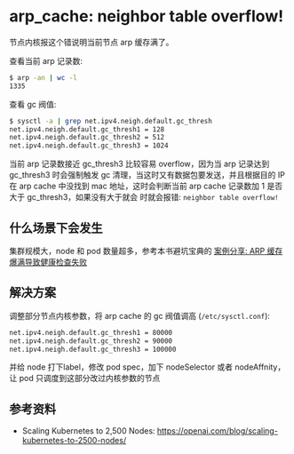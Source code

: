# arp_cache: neighbor table overflow!

节点内核报这个错说明当前节点 arp 缓存满了。

查看当前 arp 记录数:

``` bash
$ arp -an | wc -l
1335
```

查看 gc 阀值:

``` bash
$ sysctl -a | grep net.ipv4.neigh.default.gc_thresh
net.ipv4.neigh.default.gc_thresh1 = 128
net.ipv4.neigh.default.gc_thresh2 = 512
net.ipv4.neigh.default.gc_thresh3 = 1024
```

当前 arp 记录数接近 gc_thresh3 比较容易 overflow，因为当 arp 记录达到 gc_thresh3 时会强制触发 gc 清理，当这时又有数据包要发送，并且根据目的 IP 在 arp cache 中没找到 mac 地址，这时会判断当前 arp cache 记录数加 1 是否大于 gc_thresh3，如果没有大于就会 时就会报错: `neighbor table overflow!`

## 什么场景下会发生

集群规模大，node 和 pod 数量超多，参考本书避坑宝典的 [案例分享: ARP 缓存爆满导致健康检查失败](/troubleshooting/cases/arp-cache-overflow-causes-healthcheck-failed.md)

## 解决方案

调整部分节点内核参数，将 arp cache 的 gc 阀值调高 (`/etc/sysctl.conf`):

``` bash
net.ipv4.neigh.default.gc_thresh1 = 80000
net.ipv4.neigh.default.gc_thresh2 = 90000
net.ipv4.neigh.default.gc_thresh3 = 100000
```

并给 node 打下label，修改 pod spec，加下 nodeSelector 或者 nodeAffnity，让 pod 只调度到这部分改过内核参数的节点

## 参考资料

- Scaling Kubernetes to 2,500 Nodes: https://openai.com/blog/scaling-kubernetes-to-2500-nodes/
